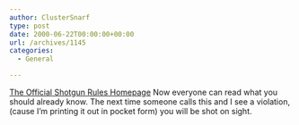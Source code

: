 ```yaml
---
author: ClusterSnarf
type: post
date: 2000-06-22T00:00:00+00:00
url: /archives/1145
categories:
  - General

---
```

<a href="http://www.shotgunrules.com/" target="_blank">The Official Shotgun Rules Homepage</a> Now everyone can read what you should already know. The next time someone calls this and I see a violation, (cause I&#8217;m printing it out in pocket form) you will be shot on sight.
